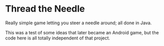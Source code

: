 # Thread the Needle
Really simple game letting you steer a needle around; all done in Java.

This was a test of some ideas that later became an Android game, but the code here is all totally independent of that project.
